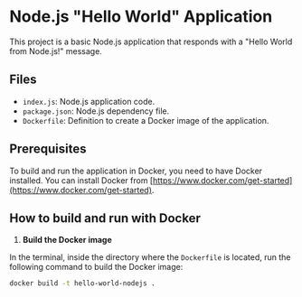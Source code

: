 # Node.js "Hello World" Application

This project is a basic Node.js application that responds with a "Hello World from Node.js!" message.

## Files

- `index.js`: Node.js application code.
- `package.json`: Node.js dependency file.
- `Dockerfile`: Definition to create a Docker image of the application.

## Prerequisites

To build and run the application in Docker, you need to have Docker installed. You can install Docker from [https://www.docker.com/get-started](https://www.docker.com/get-started).

## How to build and run with Docker

1. **Build the Docker image**

In the terminal, inside the directory where the `Dockerfile` is located, run the following command to build the Docker image:

```bash
docker build -t hello-world-nodejs .
